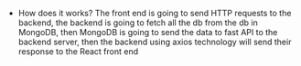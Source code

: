 
- How does it works?
The front end is going to send HTTP requests to the backend, the backend is going to fetch all the db from the db in MongoDB, then MongoDB is going to send the data to fast API to the backend server, then the backend using axios technology will send their response to the React front end